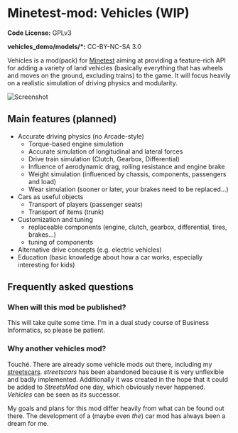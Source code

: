 # Minetest-mod: Vehicles (WIP)
**Code License:** GPLv3

**vehicles_demo/models/*:** CC-BY-NC-SA 3.0

Vehicles is a mod(pack) for [Minetest](https://github.com/minetest/minetest)
aiming at providing a feature-rich API for adding a variety of land vehicles
(basically everything that has wheels and moves on the ground, excluding trains) to the game. It will focus heavily on a realistic simulation of driving physics and modularity.

![Screenshot](https://webd97.de/wp-content/uploads/2016/12/mt_mod_vehicles.png)

## Main features (planned)
- Accurate driving physics (no Arcade-style)
	- Torque-based engine simulation
	- Accurate simulation of longitudinal and lateral forces
	- Drive train simulation (Clutch, Gearbox, Differential)
	- Influence of aerodynamic drag, rolling resistance and engine brake
	- Weight simulation (influenced by chassis, components, passengers and load)
	- Wear simulation (sooner or later, your brakes need to be replaced...)
- Cars as useful objects
	- Transport of players (passenger seats)
	- Transport of items (trunk)
- Customization and tuning
	- replaceable components (engine, clutch, gearbox, differential, tires, brakes...)
	- tuning of components
- Alternative drive concepts (e.g. electric vehicles)
- Education (basic knowledge about how a car works, especially interesting for kids)

## Frequently asked questions
### When will this mod be published?
This will take quite some time. I'm in a dual study course of Business Informatics, so please be patient.

### Why another vehicles mod?
Touché. There are already some vehicle mods out there, including my [streetscars](https://github.com/webD97/streetscars). *streetscars* has been abandoned because it is very unflexible and badly implemented. Additionally it was created in the hope that it could be added to *StreetsMod* one day, which obviously never happened. *Vehicles* can be seen as its successor.

My goals and plans for this mod differ heavily from what can be found out there. The development of a (maybe even *the*) car mod has always been a dream for me.
